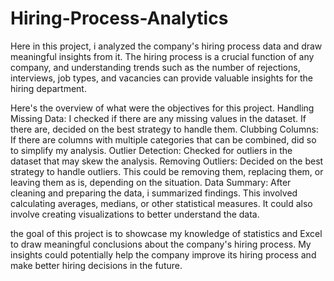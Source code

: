 # Hiring-Process-Analytics
Here in this project, i analyzed the company's hiring process data and draw meaningful insights from it. The hiring process is a crucial function of any company, and understanding trends such as the number of rejections, interviews, job types, and vacancies can provide valuable insights for the hiring department.

Here's the overview of what were the objectives for this project. Handling Missing Data: I checked if there are any missing values in the dataset. If there are, decided on the best strategy to handle them. Clubbing Columns: If there are columns with multiple categories that can be combined, did so to simplify my analysis. Outlier Detection: Checked for outliers in the dataset that may skew the analysis. Removing Outliers: Decided on the best strategy to handle outliers. This could be removing them, replacing them, or leaving them as is, depending on the situation. Data Summary: After cleaning and preparing the data, i summarized findings. This involved calculating averages, medians, or other statistical measures. It could also involve creating visualizations to better understand the data.

the goal of this project is to showcase my knowledge of statistics and Excel to draw meaningful conclusions about the company's hiring process. My insights could potentially help the company improve its hiring process and make better hiring decisions in the future.

